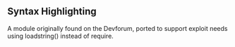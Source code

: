 ## Syntax Highlighting
A module originally found on the Devforum, ported to support exploit needs using loadstring() instead of require.
